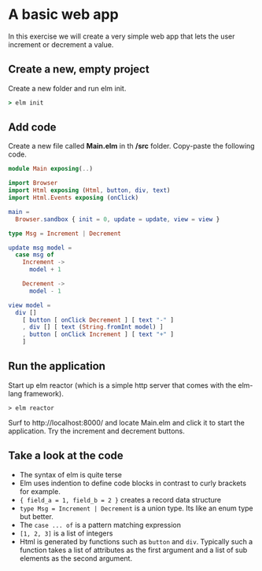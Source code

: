 # A basic web app

In this exercise we will create a very simple web app that lets the user increment or decrement a value.

## Create a new, empty project

Create a new folder and run elm init.

```cmd
> elm init
```

## Add code

Create a new file called **Main.elm** in th **/src** folder. Copy-paste the following code.

```elm
module Main exposing(..)

import Browser
import Html exposing (Html, button, div, text)
import Html.Events exposing (onClick)

main =
  Browser.sandbox { init = 0, update = update, view = view }

type Msg = Increment | Decrement

update msg model =
  case msg of
    Increment ->
      model + 1

    Decrement ->
      model - 1

view model =
  div []
    [ button [ onClick Decrement ] [ text "-" ]
    , div [] [ text (String.fromInt model) ]
    , button [ onClick Increment ] [ text "+" ]
    ]
```

## Run the application

Start up elm reactor (which is a simple http server that comes with the elm-lang framework).

```
> elm reactor
```

Surf to http://localhost:8000/ and locate Main.elm and click it to start the application. Try the increment and decrement buttons. 


## Take a look at the code

* The syntax of elm is quite terse 
* Elm uses indention to define code blocks in contrast to curly brackets for example.
* ```{ field_a = 1, field_b = 2 }``` creates a record data structure
* ```type Msg = Increment | Decrement``` is a union type. Its like an enum type but better.
* The ```case ... of``` is a pattern matching expression
* ```[1, 2, 3]``` is a list of integers
* Html is generated by functions such as ```button``` and ```div```. Typically such a function takes a list of attributes as the first argument and a list of sub elements as the second argument.
